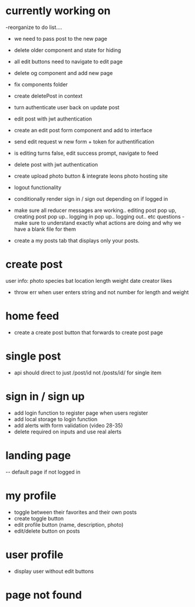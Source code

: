 # currently working on

-reorganize to do list....

- we need to pass post to the new page
- delete older component and state for hiding

- all edit buttons need to navigate to edit page
- delete og component and add new page
- fix components folder
- create deletePost in context
- turn authenticate user back on update post
- edit post with jwt authentication
- create an edit post form component and add to interface
- send edit request w new form + token for authentification
- is editing turns false, edit success prompt, navigate to feed
- delete post with jwt authentication
- create upload photo button & integrate leons photo hosting site
- logout functionality
- conditionally render sign in / sign out depending on if logged in
- make sure all reducer messages are working.. editing post pop up, creating post pop up.. logging in pop up.. logging out.. etc questions
  -make sure to understand exactly what actions are doing and why we have a blank file for them
- create a my posts tab that displays only your posts.

# create post

user info:
photo
species
bat
location
length
weight
date
creator
likes

- throw err when user enters string and not number for length and weight

# home feed

- create a create post button that forwards to create post page

# single post

- api should direct to just /post/id not /posts/id/ for single item

# sign in / sign up

- add login function to register page when users register
- add local storage to login function
- add alerts with form validation (video 28-35)
- delete required on inputs and use real alerts

# landing page

-- default page if not logged in

# my profile

- toggle between their favorites and their own posts
- create toggle button
- edit profile button (name, description, photo)
- edit/delete button on posts

# user profile

- display user without edit buttons

# page not found
